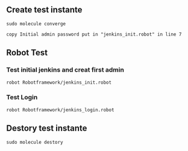## Create test instante
```
sudo molecule converge
```
```
copy Initial admin password put in "jenkins_init.robot" in line 7
```

## Robot Test
### Test initial jenkins and creat first admin 
```
robot Robotframework/jenkins_init.robot
```
### Test Login
```
robot Robotframework/jenkins_login.robot
```

## Destory test instante
```
sudo molecule destory
```